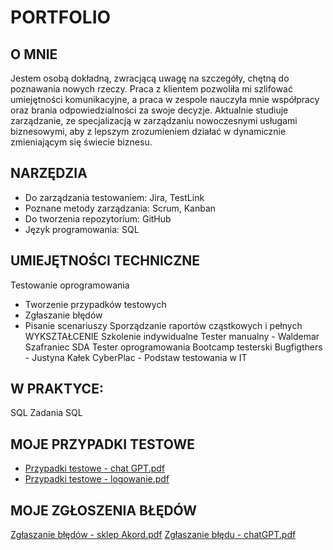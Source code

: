 # **PORTFOLIO**
## **O MNIE**
Jestem osobą dokładną, zwracjącą uwagę na szczegóły, chętną do poznawania nowych rzeczy. Praca z klientem pozwoliła mi szlifować umiejętności komunikacyjne, a praca w zespole nauczyła mnie współpracy oraz brania odpowiedzialności za swoje decyzje. Aktualnie studiuje zarządzanie, ze specjalizacją w zarządzaniu nowoczesnymi usługami biznesowymi, aby z lepszym zrozumieniem działać w dynamicznie zmieniającym się świecie biznesu.
## **NARZĘDZIA**
* Do zarządzania testowaniem: Jira, TestLink
* Poznane metody zarządzania: Scrum, Kanban
* Do tworzenia repozytorium: GitHub
* Język programowania: SQL
## **UMIEJĘTNOŚCI TECHNICZNE**
Testowanie oprogramowania
* Tworzenie przypadków testowych
* Zgłaszanie błędów
* Pisanie scenariuszy
Sporządzanie raportów cząstkowych i pełnych
WYKSZTAŁCENIE
Szkolenie indywidualne Tester manualny - Waldemar Szafraniec
SDA Tester oprogramowania
Bootcamp testerski Bugfigthers - Justyna Kałek
CyberPlac - Podstaw testowania w IT
## **W PRAKTYCE:**
SQL
Zadania SQL
## **MOJE PRZYPADKI TESTOWE**
* [Przypadki testowe - chat GPT.pdf](https://github.com/KulAgata/portfolio/blob/main/Przypadki%20testowe%20-%20chat%20GPT.pdf)
* [Przypadki testowe - logowanie.pdf](https://github.com/KulAgata/portfolio/blob/main/Przypadki%20testowe%20-%20logowanie.pdf)
## **MOJE ZGŁOSZENIA BŁĘDÓW**
[Zgłaszanie błędów - sklep Akord.pdf](https://github.com/KulAgata/portfolio/blob/main/Zg%C5%82aszanie%20b%C5%82e%CC%A8do%CC%81w%20-%20sklep%20Akord.pdf)
[Zgłaszanie błędu - chatGPT.pdf](https://github.com/KulAgata/portfolio/blob/main/Zg%C5%82aszanie%20b%C5%82e%CC%A8du%20-%20chatGPT.pdf)
